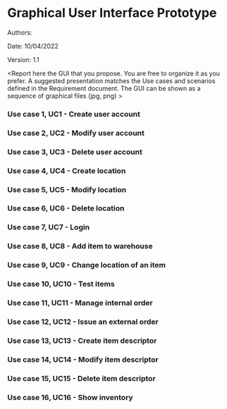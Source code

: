 # Graphical User Interface Prototype  

Authors:

Date: 10/04/2022

Version: 1.1

\<Report here the GUI that you propose. You are free to organize it as you prefer. A suggested presentation matches the Use cases and scenarios defined in the Requirement document. The GUI can be shown as a sequence of graphical files (jpg, png)  >

### Use case 1, UC1 - Create user account


### Use case 2, UC2 - Modify user account


### Use case 3, UC3 - Delete user account


### Use case 4, UC4 - Create location


### Use case 5, UC5 - Modify location


### Use case 6, UC6 - Delete location


### Use case 7, UC7 - Login


### Use case 8, UC8 - Add item to warehouse


### Use case 9, UC9 - Change location of an item


### Use case 10, UC10 - Test items


### Use case 11, UC11 - Manage internal order


### Use case 12, UC12 - Issue an external order


### Use case 13, UC13 - Create item descriptor


### Use case 14, UC14 - Modify item descriptor


### Use case 15, UC15 - Delete item descriptor


### Use case 16, UC16 - Show inventory